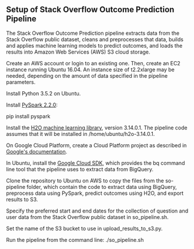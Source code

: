 ## Setup of Stack Overflow Outcome Prediction Pipeline

The Stack Overflow Outcome Prediction pipeline extracts data
from the Stack Overflow public dataset, cleans and preprocesses
that data, builds and applies machine learning models to predict
outcomes, and loads the results into Amazon Web Services (AWS)
S3 cloud storage.

Create an AWS account or login to an existing one. Then, create
an EC2 instance running Ubuntu 16.04. An instance size of 
t2.2xlarge may be needed, depending on the amount of data 
specified in the pipeline parameters.

Install Python 3.5.2 on Ubuntu.

Install [PySpark 2.2.0](https://pypi.python.org/pypi/pyspark):

pip install pyspark

Install the [H2O machine learning library](http://h2o-release.s3.amazonaws.com/h2o/rel-weierstrass/7/index.html),
version 3.14.0.1. The pipeline code assumes that it will be
installed in /home/ubuntu/h2o-3.14.0.1.

On Google Cloud Platform, create a Cloud Platform project as 
described in [Google's documentation](https://cloud.google.com/bigquery/quickstart-web-ui).

In Ubuntu, install the [Google Cloud SDK](https://cloud.google.com/sdk/docs/#deb),
which provides the bq command line tool that the pipeline uses
to extract data from BigQuery.

Clone the repository to Ubuntu on AWS to copy the files from the 
so-pipeline folder, which contain the code to extract data using 
BigQuery, preprocess data using PySpark, predict outcomes using H2O,
and export results to S3. 

Specify the preferred start and end dates for the collection
of question and user data from the Stack Overflow public dataset
in so_pipeline.sh.

Set the name of the S3 bucket to use in upload_results_to_s3.py.

Run the pipeline from the command line:
./so_pipeline.sh
